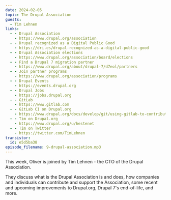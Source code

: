 ```yaml
---
date: 2024-02-05
topic: The Drupal Association
guests:
  - Tim Lehnen
links:
  - - Drupal Association
    - https://www.drupal.org/association
  - - Drupal recognized as a Digital Public Good
    - https://dri.es/drupal-recognized-as-a-digital-public-good
  - - Drupal Association elections
    - https://www.drupal.org/association/board/elections
  - - Find a Drupal 7 migration partner
    - https://www.drupal.org/about/drupal-7/d7eol/partners
  - - Join partner programs
    - https://www.drupal.org/association/programs
  - - Drupal Events
    - https://events.drupal.org
  - - Drupal Jobs
    - https://jobs.drupal.org
  - - GitLab
    - https://www.gitlab.com
  - - GitLab CI on Drupal.org
    - https://www.drupal.org/docs/develop/git/using-gitlab-to-contribute-to-drupal/gitlab-ci
  - - Tim on Drupal.org
    - https://www.drupal.org/u/hestenet
  - - Tim on Twitter
    - https://twitter.com/TimLehnen
transistor:
  id: e5d5ba38
episode_filename: 9-drupal-association.mp3
---
```


This week, Oliver is joined by Tim Lehnen - the CTO of the Drupal Association.

They discuss what is the Drupal Association is and does, how companies and individuals can contribute and support the Association, some recent and upcoming improvements to Drupal.org, Drupal 7's end-of-life, and more.
